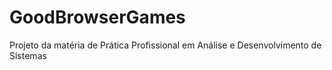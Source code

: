 # GoodBrowserGames
Projeto da matéria de Prática Profissional em Análise e Desenvolvimento de Sistemas
